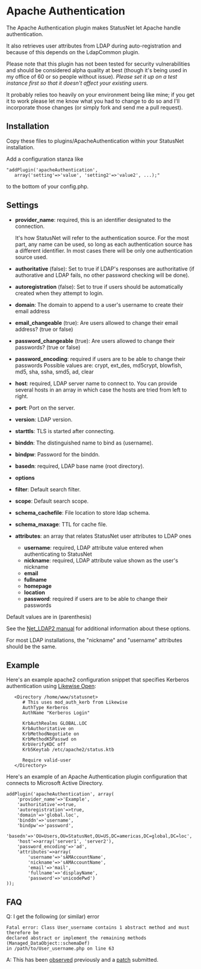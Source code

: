 Apache Authentication
=====================

The Apache Authentication plugin makes StatusNet let Apache handle authentication.

It also retrieves user attributes from LDAP during auto-registration and because of this
depends on the LdapCommon plugin.

Please note that this plugin has not been tested for security vulnerabilities and should be
considered alpha quality at best (though it's being used in my office of 60 or so people without
issue). *Please set it up on a test instance first so that it doesn't affect your existing users.*

It probably relies too heavily on your environment being like mine; if you get it to work please
let me know what you had to change to do so and I'll incorporate those changes (or simply fork and
send me a pull request).

Installation
------------

Copy these files to plugins/ApacheAuthentication within your StatusNet installation.

Add a configuration stanza like

    "addPlugin('apacheAuthentication',
       array('setting'=>'value', 'setting2'=>'value2', ...);"

to the bottom of your config.php.

Settings
--------

*   **provider_name**: required, this is an identifier designated to the connection.

    It's how StatusNet will refer to the authentication source.
    For the most part, any name can be used, so long as each authentication source has a different identifier.
    In most cases there will be only one authentication source used.
*   **authoritative** (false): Set to true if LDAP's responses are authoritative
    (if authorative and LDAP fails, no other password checking will be done).
*   **autoregistration** (false): Set to true if users should be automatically created
    when they attempt to login.
*   **domain**: The domain to append to a user's username to create their email address
*   **email_changeable** (true): Are users allowed to change their email address?
    (true or false)
*   **password_changeable** (true): Are users allowed to change their passwords?
    (true or false)
*   **password_encoding**: required if users are to be able to change their passwords
    Possible values are: crypt, ext_des, md5crypt, blowfish, md5, sha, ssha,
    smd5, ad, clear
*   **host**: required, LDAP server name to connect to. You can provide several hosts in an
    array in which case the hosts are tried from left to right.
*   **port**: Port on the server.
*   **version**: LDAP version.
*   **starttls**: TLS is started after connecting.
*   **binddn**: The distinguished name to bind as (username).
*   **bindpw**: Password for the binddn.
*   **basedn**: required, LDAP base name (root directory).
*   **options**
*   **filter**: Default search filter.
*   **scope**: Default search scope.
*   **schema_cachefile**: File location to store ldap schema.
*   **schema_maxage**: TTL for cache file.
*   **attributes**: an array that relates StatusNet user attributes to LDAP ones

    *   **username**: required, LDAP attribute value entered when authenticating to StatusNet
    *   **nickname**: required, LDAP attribute value shown as the user's nickname
    *   **email**
    *   **fullname**
    *   **homepage**
    *   **location**
    *   **password**: required if users are to be able to change their passwords

Default values are in (parenthesis)

See the [Net_LDAP2 manual](http://pear.php.net/manual/en/package.networking.net-ldap2.connecting.php) for additional information about these options.

For most LDAP installations, the "nickname" and "username" attributes should
be the same.

Example
-------

Here's an example apache2 configuration snippet that specifies Kerberos authentication using
[Likewise Open](http://www.likewise.com/products/likewise_open/):

       <Directory /home/www/statusnet>
          # This uses mod_auth_kerb from Likewise
          AuthType Kerberos
          AuthName "Kerberos Login"

          KrbAuthRealms GLOBAL.LOC
          KrbAuthoritative on
          KrbMethodNegotiate on
          KrbMethodK5Passwd on
          KrbVerifyKDC off
          Krb5Keytab /etc/apache2/status.ktb

          Require valid-user
       </Directory>

Here's an example of an Apache Authentication plugin configuration that connects to
Microsoft Active Directory.

    addPlugin('apacheAuthentication', array(
        'provider_name'=>'Example',
        'authoritative'=>true,
        'autoregistration'=>true,
        'domain'=>'global.loc',
        'binddn'=>'username',
        'bindpw'=>'password',
        'basedn'=>'OU=Users,OU=StatusNet,OU=US,DC=americas,DC=global,DC=loc',
        'host'=>array('server1', 'server2'),
        'password_encoding'=>'ad',
        'attributes'=>array(
            'username'=>'sAMAccountName',
            'nickname'=>'sAMAccountName',
            'email'=>'mail',
            'fullname'=>'displayName',
            'password'=>'unicodePwd')
    ));

## FAQ

Q: I get the following (or similar) error

    Fatal error: Class User_username contains 1 abstract method and must therefore be 
    declared abstract or implement the remaining methods (Managed_DataObject::schemaDef)
    in /path/to/User_username.php on line 63

A: This has been [observed](http://status.net/open-source/issues/3299) previously and 
a [patch](https://gitorious.org/statusnet/mainline/merge_requests/202) submitted.
